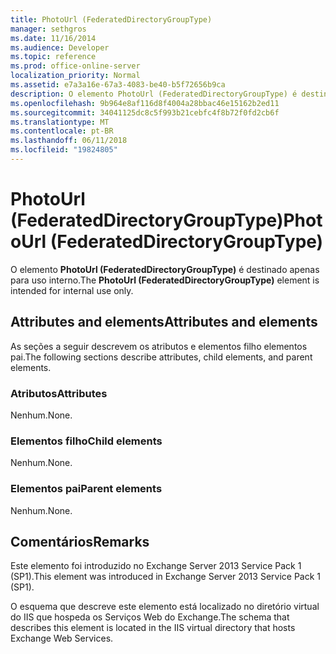 ```yaml
---
title: PhotoUrl (FederatedDirectoryGroupType)
manager: sethgros
ms.date: 11/16/2014
ms.audience: Developer
ms.topic: reference
ms.prod: office-online-server
localization_priority: Normal
ms.assetid: e7a3a16e-67a3-4083-be40-b5f72656b9ca
description: O elemento PhotoUrl (FederatedDirectoryGroupType) é destinado apenas para uso interno.
ms.openlocfilehash: 9b964e8af116d8f4004a28bbac46e15162b2ed11
ms.sourcegitcommit: 34041125dc8c5f993b21cebfc4f8b72f0fd2cb6f
ms.translationtype: MT
ms.contentlocale: pt-BR
ms.lasthandoff: 06/11/2018
ms.locfileid: "19824805"
---
```

# <a name="photourl-federateddirectorygrouptype"></a><span data-ttu-id="539ab-103">PhotoUrl (FederatedDirectoryGroupType)</span><span class="sxs-lookup"><span data-stu-id="539ab-103">PhotoUrl (FederatedDirectoryGroupType)</span></span>

<span data-ttu-id="539ab-104">O elemento **PhotoUrl (FederatedDirectoryGroupType)** é destinado apenas para uso interno.</span><span class="sxs-lookup"><span data-stu-id="539ab-104">The **PhotoUrl (FederatedDirectoryGroupType)** element is intended for internal use only.</span></span> 

## <a name="attributes-and-elements"></a><span data-ttu-id="539ab-105">Attributes and elements</span><span class="sxs-lookup"><span data-stu-id="539ab-105">Attributes and elements</span></span>

<span data-ttu-id="539ab-106">As seções a seguir descrevem os atributos e elementos filho elementos pai.</span><span class="sxs-lookup"><span data-stu-id="539ab-106">The following sections describe attributes, child elements, and parent elements.</span></span>
  
### <a name="attributes"></a><span data-ttu-id="539ab-107">Atributos</span><span class="sxs-lookup"><span data-stu-id="539ab-107">Attributes</span></span>

<span data-ttu-id="539ab-108">Nenhum.</span><span class="sxs-lookup"><span data-stu-id="539ab-108">None.</span></span>
  
### <a name="child-elements"></a><span data-ttu-id="539ab-109">Elementos filho</span><span class="sxs-lookup"><span data-stu-id="539ab-109">Child elements</span></span>

<span data-ttu-id="539ab-110">Nenhum.</span><span class="sxs-lookup"><span data-stu-id="539ab-110">None.</span></span>
  
### <a name="parent-elements"></a><span data-ttu-id="539ab-111">Elementos pai</span><span class="sxs-lookup"><span data-stu-id="539ab-111">Parent elements</span></span>

<span data-ttu-id="539ab-112">Nenhum.</span><span class="sxs-lookup"><span data-stu-id="539ab-112">None.</span></span>
  
## <a name="remarks"></a><span data-ttu-id="539ab-113">Comentários</span><span class="sxs-lookup"><span data-stu-id="539ab-113">Remarks</span></span>

<span data-ttu-id="539ab-114">Este elemento foi introduzido no Exchange Server 2013 Service Pack 1 (SP1).</span><span class="sxs-lookup"><span data-stu-id="539ab-114">This element was introduced in Exchange Server 2013 Service Pack 1 (SP1).</span></span>
  
<span data-ttu-id="539ab-115">O esquema que descreve este elemento está localizado no diretório virtual do IIS que hospeda os Serviços Web do Exchange.</span><span class="sxs-lookup"><span data-stu-id="539ab-115">The schema that describes this element is located in the IIS virtual directory that hosts Exchange Web Services.</span></span>
  

